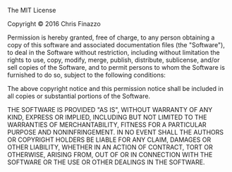 The MIT License

Copyright &copy; 2016 Chris Finazzo

Permission is hereby granted&#44; free of charge&#44; to any person obtaining a copy of this software and associated documentation files &#40;the &quot;Software&quot;&#41;&#44; to deal in the Software without restriction&#44; including without limitation the rights to use&#44; copy&#44; modify&#44; merge&#44; publish&#44; distribute&#44; sublicense&#44; and/or sell copies of the Software&#44; and to permit persons to whom the Software is furnished to do so, subject to the following conditions&#58;

The above copyright notice and this permission notice shall be included in all copies or substantial portions of the Software&#46;

THE SOFTWARE IS PROVIDED "AS IS", WITHOUT WARRANTY OF ANY KIND&#44; EXPRESS OR IMPLIED&#44; INCLUDING BUT NOT LIMITED TO THE WARRANTIES OF MERCHANTABILITY&#44; FITNESS FOR A PARTICULAR PURPOSE AND NONINFRINGEMENT&#46; IN NO EVENT SHALL THE AUTHORS OR COPYRIGHT HOLDERS BE LIABLE FOR ANY CLAIM&#44; DAMAGES OR OTHER LIABILITY&#44; WHETHER IN AN ACTION OF CONTRACT&#44; TORT OR OTHERWISE&#44; ARISING FROM&#44; OUT OF OR IN CONNECTION WITH THE SOFTWARE OR THE USE OR OTHER DEALINGS IN THE SOFTWARE&#46;